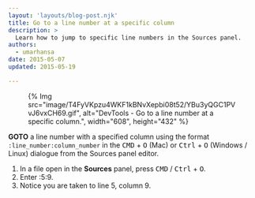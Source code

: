 ```yaml
---
layout: 'layouts/blog-post.njk'
title: Go to a line number at a specific column  
description: >
  Learn how to jump to specific line numbers in the Sources panel.
authors:
  - umarhansa
date: 2015-05-07
updated: 2015-05-19

---
```


<figure>
{% Img src="image/T4FyVKpzu4WKF1kBNvXepbi08t52/YBu3yQGC1PVvJ6vxCH69.gif", alt="DevTools - Go to a line number at a specific column.", width="608", height="432" %}
</figure>

**GOTO** a line number with a specified column using the format `:line_number:column_number` in the <kbd>CMD</kbd> + <kbd>O</kbd> (Mac) or <kbd>Ctrl</kbd> + <kbd>O</kbd> (Windows / Linux) dialogue from the Sources panel editor.


1. In a file open in the **Sources** panel, press <kbd>CMD</kbd> / <kbd>Ctrl</kbd> + <kbd>O</kbd>.
1. Enter :5:9.
1. Notice you are taken to line 5, column 9.

